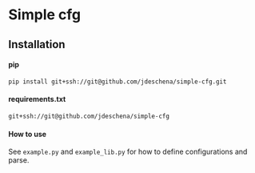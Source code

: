 # Simple cfg


## Installation

#### pip
```
pip install git+ssh://git@github.com/jdeschena/simple-cfg.git
```

#### requirements.txt
```
git+ssh://git@github.com/jdeschena/simple-cfg
```

#### How to use
See `example.py` and `example_lib.py` for how to define configurations and parse.
